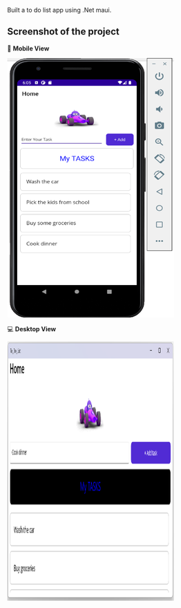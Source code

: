 Built a to do list app using .Net maui.
## Screenshot of the project     
📱 __Mobile View__    

	 
<img height="600" width="386" alt="MoblieImage" src="https://github.com/Elijahlekomo/ToDoList/blob/main/Mobile%20Image.png">

💻 __Desktop View__    

	 
<img height="600" width="386" alt="DesktopImage" src="https://github.com/Elijahlekomo/ToDoList/blob/main/Desktop%20Image.png">

